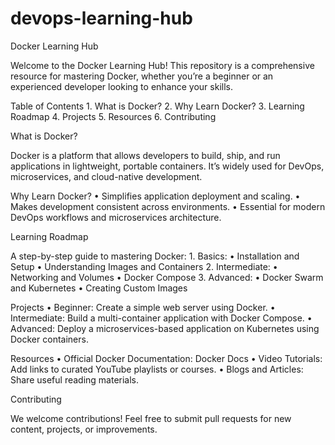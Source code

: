 # devops-learning-hub

Docker Learning Hub

Welcome to the Docker Learning Hub! This repository is a comprehensive resource for mastering Docker, whether you’re a beginner or an experienced developer looking to enhance your skills.

Table of Contents
	1.	What is Docker?
	2.	Why Learn Docker?
	3.	Learning Roadmap
	4.	Projects
	5.	Resources
	6.	Contributing

What is Docker?

Docker is a platform that allows developers to build, ship, and run applications in lightweight, portable containers. It’s widely used for DevOps, microservices, and cloud-native development.

Why Learn Docker?
	•	Simplifies application deployment and scaling.
	•	Makes development consistent across environments.
	•	Essential for modern DevOps workflows and microservices architecture.

Learning Roadmap

A step-by-step guide to mastering Docker:
	1.	Basics:
	•	Installation and Setup
	•	Understanding Images and Containers
	2.	Intermediate:
	•	Networking and Volumes
	•	Docker Compose
	3.	Advanced:
	•	Docker Swarm and Kubernetes
	•	Creating Custom Images

Projects
	•	Beginner: Create a simple web server using Docker.
	•	Intermediate: Build a multi-container application with Docker Compose.
	•	Advanced: Deploy a microservices-based application on Kubernetes using Docker containers.

Resources
	•	Official Docker Documentation: Docker Docs
	•	Video Tutorials: Add links to curated YouTube playlists or courses.
	•	Blogs and Articles: Share useful reading materials.

Contributing

We welcome contributions! Feel free to submit pull requests for new content, projects, or improvements.